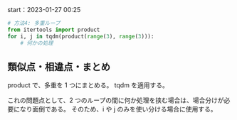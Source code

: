start：2023-01-27 00:25

```python
# 方法4: 多重ループ
from itertools import product
for i, j in tqdm(product(range(3), range(3))):
	# 何かの処理
```

## 類似点・相違点・まとめ

product で、多重を 1 つにまとめる。
tqdm を適用する。

これの問題点として、2 つのループの間に何か処理を挟む場合は、場合分けが必要になり面倒である。
そのため、i や j のみを使い分ける場合に使用する。
